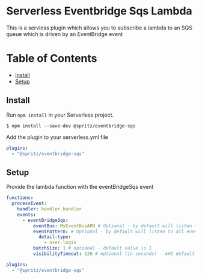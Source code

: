 # Serverless Eventbridge Sqs Lambda

This is a servless plugin which allows you to subscribe a lambda to an SQS queue which is driven by an EventBridge event

# Table of Contents

- [Install](#install)
- [Setup](#setup)

## Install

Run `npm install` in your Serverless project.

`$ npm install --save-dev @spritz/eventbridge-sqs`

Add the plugin to your serverless.yml file

```yml
plugins:
  - "@spritz/eventbridge-sqs"
```

## Setup

Provide the lambda function with the eventBridgeSqs event

```yml
functions:
  processEvent:
    handler: handler.handler
    events:
      - eventBridgeSqs:
          eventBus: MyEventBusARN # Optional - by default will listen to the default bus
          eventPattern: # Optional - by default will listen to all events
            detail-type:
              - user.login
          batchSize: 1 # optional - default value is 1
          visibilityTimeout: 120 # optional (in seconds) - AWS default is 30 secs

plugins:
  - "@spritz/eventbridge-sqs"
```

